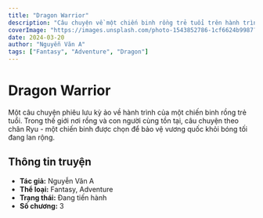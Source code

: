 ```yaml
---
title: "Dragon Warrior"
description: "Câu chuyện về một chiến binh rồng trẻ tuổi trên hành trình tìm kiếm sức mạnh và danh dự"
coverImage: "https://images.unsplash.com/photo-1543852786-1cf6624b9987?w=800"
date: 2024-03-20
author: "Nguyễn Văn A"
tags: ["Fantasy", "Adventure", "Dragon"]
---
```


# Dragon Warrior

Một câu chuyện phiêu lưu kỳ ảo về hành trình của một chiến binh rồng trẻ tuổi. Trong thế giới nơi rồng và con người cùng tồn tại, câu chuyện theo chân Ryu - một chiến binh được chọn để bảo vệ vương quốc khỏi bóng tối đang lan rộng.

## Thông tin truyện

- **Tác giả:** Nguyễn Văn A
- **Thể loại:** Fantasy, Adventure
- **Trạng thái:** Đang tiến hành
- **Số chương:** 3 